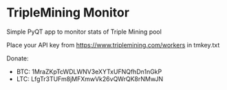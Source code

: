 TripleMining Monitor
====

Simple PyQT app to monitor stats of Triple Mining pool

Place your API key from https://www.triplemining.com/workers in tmkey.txt

Donate:

- BTC: 1MraZKpTcWDLWNV3eXYTxUFNQfhDn1nGkP
- LTC: LfgTr3TUFm8jMFXmwVk26vQWrQK8rNMwJN